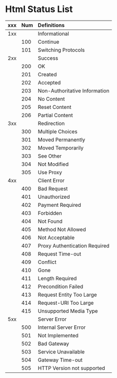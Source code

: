 Html Status List
===

| xxx | Num  | Definitions                                 |
| :-- | :--- | :------------------------------------------ |
| 1xx |      | Informational                               |
|     | 100  | Continue                                    |
|     | 101  | Switching Protocols                         |
| 2xx |      | Success                                     |
|     | 200  | OK                                          |
|     | 201  | Created                                     |
|     | 202  | Accepted                                    |
|     | 203  | Non-Authoritative Information               |
|     | 204  | No Content                                  |
|     | 205  | Reset Content                               |
|     | 206  | Partial Content                             |
| 3xx |      | Redirection                                 |
|     | 300  | Multiple Choices                            |
|     | 301  | Moved Permanently                           |
|     | 302  | Moved Temporarily                           |
|     | 303  | See Other                                   |
|     | 304  | Not Modified                                |
|     | 305  | Use Proxy                                   |
| 4xx |      | Client Error                                |
|     | 400  | Bad Request                                 |
|     | 401  | Unauthorized                                |
|     | 402  | Payment Required                            |
|     | 403  | Forbidden                                   |
|     | 404  | Not Found                                   |
|     | 405  | Method Not Allowed                          |
|     | 406  | Not Acceptable                              |
|     | 407  | Proxy Authentication Required               |
|     | 408  | Request Time-out                            |
|     | 409  | Conflict                                    |
|     | 410  | Gone                                        |
|     | 411  | Length Required                             |
|     | 412  | Precondition Failed                         |
|     | 413  | Request Entity Too Large                    |
|     | 414  | Request-URI Too Large                       |
|     | 415  | Unsupported Media Type                      |
| 5xx |      | Server Error                                |
|     | 500  | Internal Server Error                       |
|     | 501  | Not Implemented                             |
|     | 502  | Bad Gateway                                 |
|     | 503  | Service Unavailable                         |
|     | 504  | Gateway Time-out                            |
|     | 505  | HTTP Version not supported                  |

